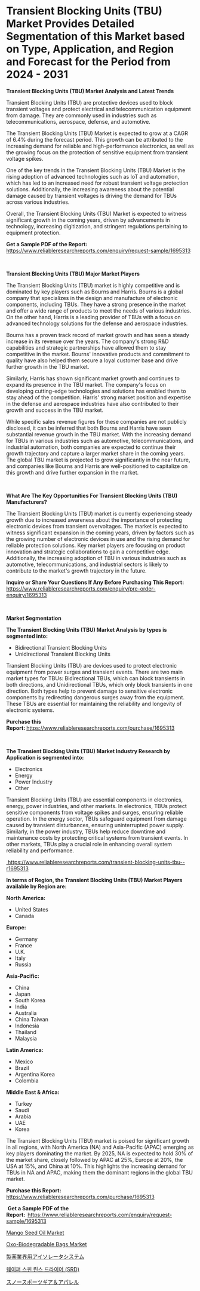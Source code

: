 <p><h1>Transient Blocking Units (TBU) Market Provides Detailed Segmentation of this Market based on Type, Application, and Region and Forecast for the Period from 2024 - 2031</h1></p><p><strong>Transient Blocking Units (TBU) Market Analysis and Latest Trends</strong></p>
<p><p>Transient Blocking Units (TBU) are protective devices used to block transient voltages and protect electrical and telecommunication equipment from damage. They are commonly used in industries such as telecommunications, aerospace, defense, and automotive.</p><p>The Transient Blocking Units (TBU) Market is expected to grow at a CAGR of 6.4% during the forecast period. This growth can be attributed to the increasing demand for reliable and high-performance electronics, as well as the growing focus on the protection of sensitive equipment from transient voltage spikes.</p><p>One of the key trends in the Transient Blocking Units (TBU) Market is the rising adoption of advanced technologies such as IoT and automation, which has led to an increased need for robust transient voltage protection solutions. Additionally, the increasing awareness about the potential damage caused by transient voltages is driving the demand for TBUs across various industries.</p><p>Overall, the Transient Blocking Units (TBU) Market is expected to witness significant growth in the coming years, driven by advancements in technology, increasing digitization, and stringent regulations pertaining to equipment protection.</p></p>
<p><strong>Get a Sample PDF of the Report:&nbsp;</strong> <a href="https://www.reliableresearchreports.com/enquiry/request-sample/1695313">https://www.reliableresearchreports.com/enquiry/request-sample/1695313</a></p>
<p>&nbsp;</p>
<p><strong>Transient Blocking Units (TBU) Major Market Players</strong></p>
<p><p>The Transient Blocking Units (TBU) market is highly competitive and is dominated by key players such as Bourns and Harris. Bourns is a global company that specializes in the design and manufacture of electronic components, including TBUs. They have a strong presence in the market and offer a wide range of products to meet the needs of various industries. On the other hand, Harris is a leading provider of TBUs with a focus on advanced technology solutions for the defense and aerospace industries.</p><p>Bourns has a proven track record of market growth and has seen a steady increase in its revenue over the years. The company's strong R&D capabilities and strategic partnerships have allowed them to stay competitive in the market. Bourns' innovative products and commitment to quality have also helped them secure a loyal customer base and drive further growth in the TBU market.</p><p>Similarly, Harris has shown significant market growth and continues to expand its presence in the TBU market. The company's focus on developing cutting-edge technologies and solutions has enabled them to stay ahead of the competition. Harris' strong market position and expertise in the defense and aerospace industries have also contributed to their growth and success in the TBU market.</p><p>While specific sales revenue figures for these companies are not publicly disclosed, it can be inferred that both Bourns and Harris have seen substantial revenue growth in the TBU market. With the increasing demand for TBUs in various industries such as automotive, telecommunications, and industrial automation, both companies are expected to continue their growth trajectory and capture a larger market share in the coming years. The global TBU market is projected to grow significantly in the near future, and companies like Bourns and Harris are well-positioned to capitalize on this growth and drive further expansion in the market.</p></p>
<p>&nbsp;</p>
<p><strong>What Are The Key Opportunities For Transient Blocking Units (TBU) Manufacturers?</strong></p>
<p><p>The Transient Blocking Units (TBU) market is currently experiencing steady growth due to increased awareness about the importance of protecting electronic devices from transient overvoltages. The market is expected to witness significant expansion in the coming years, driven by factors such as the growing number of electronic devices in use and the rising demand for reliable protection solutions. Key market players are focusing on product innovation and strategic collaborations to gain a competitive edge. Additionally, the increasing adoption of TBU in various industries such as automotive, telecommunications, and industrial sectors is likely to contribute to the market's growth trajectory in the future.</p></p>
<p><strong>Inquire or Share Your Questions If Any Before Purchasing This Report:</strong> <a href="https://www.reliableresearchreports.com/enquiry/pre-order-enquiry/1695313">https://www.reliableresearchreports.com/enquiry/pre-order-enquiry/1695313</a></p>
<p>&nbsp;</p>
<p><strong>Market Segmentation</strong></p>
<p><strong>The Transient Blocking Units (TBU) Market Analysis by types is segmented into:</strong></p>
<p><ul><li>Bidirectional Transient Blocking Units</li><li>Unidirectional Transient Blocking Units</li></ul></p>
<p><p>Transient Blocking Units (TBU) are devices used to protect electronic equipment from power surges and transient events. There are two main market types for TBUs: Bidirectional TBUs, which can block transients in both directions, and Unidirectional TBUs, which only block transients in one direction. Both types help to prevent damage to sensitive electronic components by redirecting dangerous surges away from the equipment. These TBUs are essential for maintaining the reliability and longevity of electronic systems.</p></p>
<p><strong>Purchase this Report:&nbsp;</strong><a href="https://www.reliableresearchreports.com/purchase/1695313">https://www.reliableresearchreports.com/purchase/1695313</a></p>
<p>&nbsp;</p>
<p><strong>The Transient Blocking Units (TBU) Market Industry Research by Application is segmented into:</strong></p>
<p><ul><li>Electronics</li><li>Energy</li><li>Power Industry</li><li>Other</li></ul></p>
<p><p>Transient Blocking Units (TBU) are essential components in electronics, energy, power industries, and other markets. In electronics, TBUs protect sensitive components from voltage spikes and surges, ensuring reliable operation. In the energy sector, TBUs safeguard equipment from damage caused by transient disturbances, ensuring uninterrupted power supply. Similarly, in the power industry, TBUs help reduce downtime and maintenance costs by protecting critical systems from transient events. In other markets, TBUs play a crucial role in enhancing overall system reliability and performance.</p></p>
<p><a href="https://www.reliableresearchreports.com/transient-blocking-units-tbu--r1695313">&nbsp;https://www.reliableresearchreports.com/transient-blocking-units-tbu--r1695313</a></p>
<p><strong>In terms of Region, the Transient Blocking Units (TBU) Market Players available by Region are:</strong></p>
<p>
    <p> <strong> North America: </strong>
        <ul>
            <li>United States</li>
            <li>Canada</li>
        </ul>
        </p> 
    <p> <strong> Europe: </strong>
        <ul>
            <li>Germany</li>
            <li>France</li>
            <li>U.K.</li>
            <li>Italy</li>
            <li>Russia</li>
        </ul>
        </p> 
    <p> <strong> Asia-Pacific: </strong>
        <ul>
            <li>China</li>
            <li>Japan</li>
            <li>South Korea</li>
            <li>India</li>
            <li>Australia</li>
            <li>China Taiwan</li>
            <li>Indonesia</li>
            <li>Thailand</li>
            <li>Malaysia</li>
        </ul>
        </p> 
    <p> <strong> Latin America: </strong>
        <ul>
            <li>Mexico</li>
            <li>Brazil</li>
            <li>Argentina Korea</li>
            <li>Colombia</li>
        </ul>
        </p> 
    <p> <strong> Middle East & Africa: </strong>
        <ul>
            <li>Turkey</li>
            <li>Saudi</li>
            <li>Arabia</li>
            <li>UAE</li>
            <li>Korea</li>
        </ul>
    </p>
    </p>
<p><p>The Transient Blocking Units (TBU) market is poised for significant growth in all regions, with North America (NA) and Asia-Pacific (APAC) emerging as key players dominating the market. By 2025, NA is expected to hold 30% of the market share, closely followed by APAC at 25%, Europe at 20%, the USA at 15%, and China at 10%. This highlights the increasing demand for TBUs in NA and APAC, making them the dominant regions in the global TBU market.</p></p>
<p><strong>Purchase this Report: </strong><a href="https://www.reliableresearchreports.com/purchase/1695313">https://www.reliableresearchreports.com/purchase/1695313</a></p>
<p>&nbsp;<strong>Get a Sample PDF of the Report:&nbsp;&nbsp;</strong><a href="https://www.reliableresearchreports.com/enquiry/request-sample/1695313">https://www.reliableresearchreports.com/enquiry/request-sample/1695313</a></p>
<p><strong></strong></p>
<p><p><a href="https://github.com/castoriffic/Market-Research-Report-List-4/blob/main/mango-seed-oil-market.md">Mango Seed Oil Market</a></p><p><a href="https://github.com/yoshih12/Market-Research-Report-List-3/blob/main/oxo-biodegradable-bags-market.md">Oxo-Biodegradable Bags Market</a></p><p><a href="https://github.com/leigh4852023/Market-Research-Report-List-1/blob/main/1617235103246.md">製薬業界用アイソレータシステム</a></p><p><a href="https://github.com/AlexanderElliott1993/Market-Research-Report-List-1/blob/main/438050596714.md">웨이퍼 스핀 린스 드라이어 (SRD)</a></p><p><a href="https://github.com/alyle7648/Market-Research-Report-List-1/blob/main/3380190103245.md">スノースポーツギア＆アパレル</a></p></p>